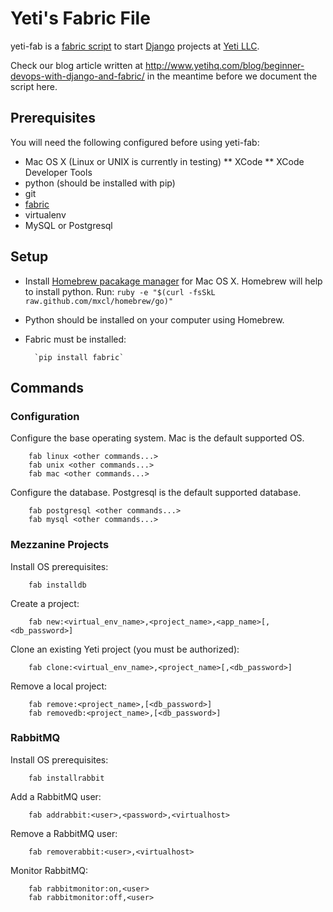 Yeti's Fabric File
==================

yeti-fab is a [fabric script](http://docs.fabfile.org/en/1.6/) to start [Django](https://www.djangoproject.com/) projects at [Yeti LLC](http://www.yetihq.com/python-django/).

Check our blog article written at http://www.yetihq.com/blog/beginner-devops-with-django-and-fabric/ in the meantime before we document the script here.

Prerequisites
-------------

You will need the following configured before using yeti-fab:

* Mac OS X (Linux or UNIX is currently in testing)
** XCode
** XCode Developer Tools
* python (should be installed with pip)
* git
* [fabric](http://docs.fabfile.org/en/1.6/)
* virtualenv 
* MySQL or Postgresql

Setup
------

* Install [Homebrew pacakage manager](https://python-guide.readthedocs.org/en/latest/starting/install/osx/) for Mac OS X.
  Homebrew will help to install python. Run: `ruby -e "$(curl -fsSkL raw.github.com/mxcl/homebrew/go)"`

* Python should be installed on your computer using Homebrew.

* Fabric must be installed:

        `pip install fabric`

Commands
--------

### Configuration

Configure the base operating system. Mac is the default supported OS.

        fab linux <other commands...>
        fab unix <other commands...>
        fab mac <other commands...>

Configure the database. Postgresql is the default supported database.

        fab postgresql <other commands...>
        fab mysql <other commands...>

### Mezzanine Projects

Install OS prerequisites:

        fab installdb

Create a project:

        fab new:<virtual_env_name>,<project_name>,<app_name>[,<db_password>]

Clone an existing Yeti project (you must be authorized):

        fab clone:<virtual_env_name>,<project_name>[,<db_password>]

Remove a local project:

        fab remove:<project_name>,[<db_password>]
        fab removedb:<project_name>,[<db_password>]

### RabbitMQ

Install OS prerequisites:

        fab installrabbit

Add a RabbitMQ user:

        fab addrabbit:<user>,<password>,<virtualhost>

Remove a RabbitMQ user:

        fab removerabbit:<user>,<virtualhost>

Monitor RabbitMQ:

        fab rabbitmonitor:on,<user>
        fab rabbitmonitor:off,<user>
